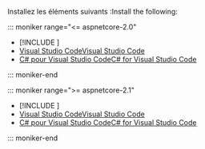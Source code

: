 <span data-ttu-id="2b938-101">Installez les éléments suivants :</span><span class="sxs-lookup"><span data-stu-id="2b938-101">Install the following:</span></span>

::: moniker range="<= aspnetcore-2.0"

* [!INCLUDE [](~/includes/net-core-sdk-download-link.md)]
* [<span data-ttu-id="2b938-102">Visual Studio Code</span><span class="sxs-lookup"><span data-stu-id="2b938-102">Visual Studio Code</span></span>](https://code.visualstudio.com/download)
* [<span data-ttu-id="2b938-103">C# pour Visual Studio Code</span><span class="sxs-lookup"><span data-stu-id="2b938-103">C# for Visual Studio Code</span></span>](https://marketplace.visualstudio.com/items?itemName=ms-vscode.csharp)

::: moniker-end

::: moniker range=">= aspnetcore-2.1"

* [!INCLUDE [](~/includes/2.1-SDK.md)]
* [<span data-ttu-id="2b938-104">Visual Studio Code</span><span class="sxs-lookup"><span data-stu-id="2b938-104">Visual Studio Code</span></span>](https://code.visualstudio.com/download)
* [<span data-ttu-id="2b938-105">C# pour Visual Studio Code</span><span class="sxs-lookup"><span data-stu-id="2b938-105">C# for Visual Studio Code</span></span>](https://marketplace.visualstudio.com/items?itemName=ms-vscode.csharp)

::: moniker-end
